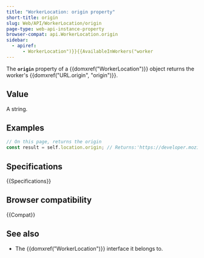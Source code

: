 ```yaml
---
title: "WorkerLocation: origin property"
short-title: origin
slug: Web/API/WorkerLocation/origin
page-type: web-api-instance-property
browser-compat: api.WorkerLocation.origin
sidebar:
  - apiref:
      - WorkerLocation")}}{{AvailableInWorkers("worker
---
```


The **`origin`** property of a {{domxref("WorkerLocation")}} object returns the worker's {{domxref("URL.origin", "origin")}}.

## Value

A string.

## Examples

```js
// On this page, returns the origin
const result = self.location.origin; // Returns:'https://developer.mozilla.org:443'
```

## Specifications

{{Specifications}}

## Browser compatibility

{{Compat}}

## See also

- The {{domxref("WorkerLocation")}} interface it belongs to.
